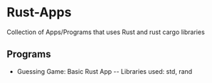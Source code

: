 # Rust-Apps

Collection of Apps/Programs that uses Rust and rust cargo libraries

## Programs 

- Guessing Game: Basic Rust App -- Libraries used: std, rand
